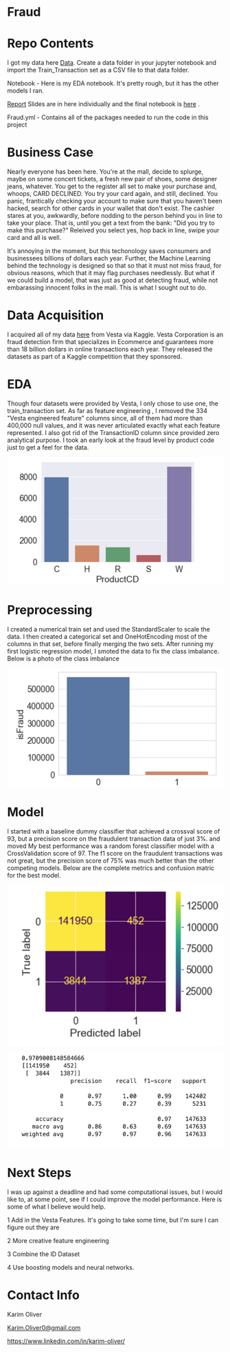 # Fraud



# Repo Contents 

I got my data here [Data](https://www.kaggle.com/c/ieee-fraud-detection/data). Create a data folder in your jupyter notebook and import the Train_Transaction set as a CSV file to that data folder. 

Notebook - Here is my EDA notebook. It's pretty rough, but it has the other models I ran. 

[Report](Report) Slides are in here individually and the final notebook is [here](Report/FInal.ipynb) . 
 
Fraud.yml - Contains all of the packages needed to run the code in this project



# Business Case

Nearly everyone has been here. You're at the mall, decide to splurge, maybe on some concert tickets, a fresh new pair of shoes, some designer jeans, whatever. You get to the register all set to make your purchase and, whoops, CARD DECLINED. You try your card again, and still, declined. You panic, frantically checking your account to make sure that you haven't been hacked, search for other cards in your wallet that don't exist. The cashier stares at you, awkwardly, before nodding to the person behind you in line to take your place. That is, until you get a text from the bank: "Did you try to make this purchase?" Releived you select yes, hop back in line, swipe your card and all is well. 

It's annoying in the moment, but this techonology saves consumers and businessees billions of dollars each year. Further, the Machine Learning behind the technology is designed so that so that it must not miss fraud, for obvious reasons, which that it may flag purchases needlessly. But what if we could build a model, that was just as good at detecting fraud, while not embarassing innocent folks in the mall. This is what I sought out to do. 



# Data Acquisition


I acquired all of my data [here](https://www.kaggle.com/c/ieee-fraud-detection/data) from Vesta via Kaggle. Vesta Corporation is an fraud detection firm that specializes in Ecommerce and guarantees more than 18 billion dollars in online transactions each year. They released the datasets as part of a Kaggle competition that they sponsored. 


# EDA

Though four datasets were provided by Vesta, I only chose to use one, the train_transaction set.   As far as feature engineering , I removed the 334 "Vesta engineered feature" columns since, all of them had more than 400,000 null values, and it was never articulated exactly what each feature represented. I also got rid of the TransactionID column since provided zero analytical purpose. I took an early look at the fraud level by product code just to get a feel for the data. 


![Fraud By Product Code](Static/FraudByProductCode.png)


# Preprocessing

I created a numerical train set and used the StandardScaler to scale the data. I then created a categorical set and OneHotEncoding most of the columns in that set, before finally merging the two sets. After running my first logistic regression model, I smoted the data to fix the class imbalance. Below is a photo of the class imbalance 

![Class Imbalance](Static/ClassImbalance.png)



# Model 


I started with a baseline dummy classifier that achieved a crossval score of 93, but a precision score on the fraudulent transaction data of just 3%. and moved My best performance was a random forest classifier model with a CrossValidation score of 97. The f1 score on the fraudulent transactions was not great, but the precision score of 75% was much better than the other competing models. Below are the complete metrics and confusion matric for the best model. 

![Confusion Matrix](Static/RandomForestConfusionMatrix.png)

![Metrics](Static/RandomForestMetrics.png)



# Next Steps


I was up against a deadline and had some computational issues, but I would like to, at some point, see if I could improve the model performance. Here is some of what I believe would help. 


1 Add in the Vesta Features. It's going to take some time, but I'm sure I can figure out they are

2 More creative feature engineering

3 Combine the ID Dataset

4 Use boosting models and neural networks. 


# Contact Info 

Karim Oliver 

Karim.Oliver0@gmail.com

https://www.linkedin.com/in/karim-oliver/

